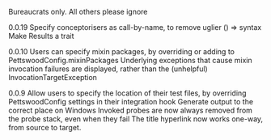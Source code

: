 Bureaucrats only. All others please ignore

0.0.19
Specify conceptorisers as call-by-name, to remove uglier () => syntax
Make Results a trait

0.0.10
Users can specify mixin packages, by overriding or adding to PettswoodConfig.mixinPackages
Underlying exceptions that cause mixin invocation failures are displayed, rather than the (unhelpful) InvocationTargetException

0.0.9
Allow users to specify the location of their test files, by overriding PettswoodConfig settings in their integration hook
Generate output to the correct place on Windows
Invoked probes are now always removed from the probe stack, even when they fail
The title hyperlink now works one-way, from source to target.
